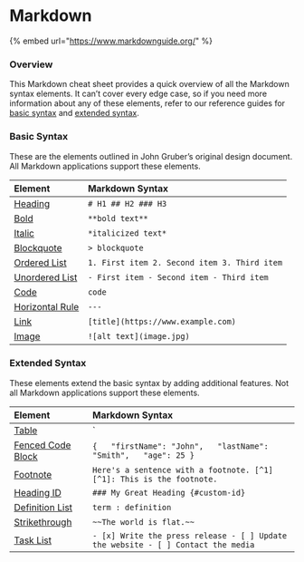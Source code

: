 # Markdown

{% embed url="https://www.markdownguide.org/" %}

### Overview <a id="overview"></a>

This Markdown cheat sheet provides a quick overview of all the Markdown syntax elements. It can’t cover every edge case, so if you need more information about any of these elements, refer to our reference guides for [basic syntax](https://www.markdownguide.org/basic-syntax) and [extended syntax](https://www.markdownguide.org/extended-syntax).

### Basic Syntax <a id="basic-syntax"></a>

These are the elements outlined in John Gruber’s original design document. All Markdown applications support these elements.

| Element | Markdown Syntax |
| :--- | :--- |
| [Heading](https://www.markdownguide.org/basic-syntax/#headings) | `# H1 ## H2 ### H3` |
| [Bold](https://www.markdownguide.org/basic-syntax/#bold) | `**bold text**` |
| [Italic](https://www.markdownguide.org/basic-syntax/#italic) | `*italicized text*` |
| [Blockquote](https://www.markdownguide.org/basic-syntax/#blockquotes-1) | `> blockquote` |
| [Ordered List](https://www.markdownguide.org/basic-syntax/#ordered-lists) | `1. First item 2. Second item 3. Third item`  |
| [Unordered List](https://www.markdownguide.org/basic-syntax/#unordered-lists) | `- First item - Second item - Third item`  |
| [Code](https://www.markdownguide.org/basic-syntax/#code) | ```code``` |
| [Horizontal Rule](https://www.markdownguide.org/basic-syntax/#horizontal-rules) | `---` |
| [Link](https://www.markdownguide.org/basic-syntax/#links) | `[title](https://www.example.com)` |
| [Image](https://www.markdownguide.org/basic-syntax/#images-1) | `![alt text](image.jpg)` |

### Extended Syntax <a id="extended-syntax"></a>

These elements extend the basic syntax by adding additional features. Not all Markdown applications support these elements.

| Element | Markdown Syntax |
| :--- | :--- |
| [Table](https://www.markdownguide.org/extended-syntax/#tables) | `| Syntax | Description | | ----------- | ----------- | | Header | Title | | Paragraph | Text |` |
| [Fenced Code Block](https://www.markdownguide.org/extended-syntax/#fenced-code-blocks) | ``````` {   "firstName": "John",   "lastName": "Smith",   "age": 25 } ``````` |
| [Footnote](https://www.markdownguide.org/extended-syntax/#footnotes) | `Here's a sentence with a footnote. [^1]  [^1]: This is the footnote.` |
| [Heading ID](https://www.markdownguide.org/extended-syntax/#heading-ids) | `### My Great Heading {#custom-id}` |
| [Definition List](https://www.markdownguide.org/extended-syntax/#definition-lists) | `term : definition` |
| [Strikethrough](https://www.markdownguide.org/extended-syntax/#strikethrough) | `~~The world is flat.~~` |
| [Task List](https://www.markdownguide.org/extended-syntax/#task-lists) | `- [x] Write the press release - [ ] Update the website - [ ] Contact the media` |

